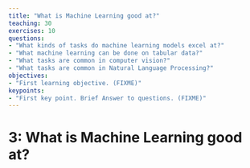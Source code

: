 ```yaml
---
title: "What is Machine Learning good at?"
teaching: 30
exercises: 10
questions:
- "What kinds of tasks do machine learning models excel at?"
- "What machine learning can be done on tabular data?"
- "What tasks are common in computer vision?"
- "What tasks are common in Natural Language Processing?"
objectives:
- "First learning objective. (FIXME)"
keypoints:
- "First key point. Brief Answer to questions. (FIXME)"
---
```


# 3: What is Machine Learning good at?




